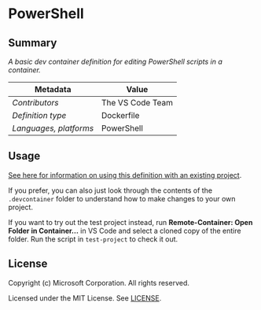 # PowerShell

## Summary

*A basic dev container definition for editing PowerShell scripts in a container.*

| Metadata | Value |  
|----------|-------|
| *Contributors* | The VS Code Team |
| *Definition type* | Dockerfile |
| *Languages, platforms* | PowerShell |

## Usage

[See here for information on using this definition with an existing project](../../README.md#using-a-definition).

If you prefer, you can also just look through the contents of the `.devcontainer` folder to understand how to make changes to your own project.

If you want to try out the test project instead, run **Remote-Container: Open Folder in Container...** in VS Code and select a cloned copy of the entire folder. Run the script in `test-project` to check it out.

## License

Copyright (c) Microsoft Corporation. All rights reserved.

Licensed under the MIT License. See [LICENSE](../../LICENSE).
